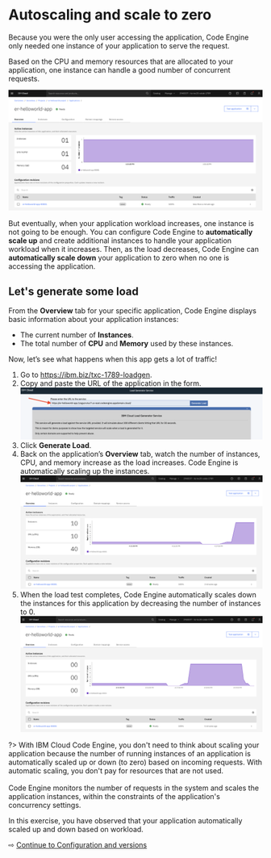 # Autoscaling and scale to zero

Because you were the only user accessing the application, Code Engine only needed one instance of your application to serve the request.

Based on the CPU and memory resources that are allocated to your application, one instance can handle a good number of concurrent requests.

![](images/20-one-instance.png ':size=800')

But eventually, when your application workload increases, one instance is not going to be enough. You can configure Code Engine to **automatically scale up** and create additional instances to handle your application workload when it increases. Then, as the load decreases, Code Engine can **automatically scale down** your application to zero when no one is accessing the application.

## Let's generate some load

From the **Overview** tab for your specific application, Code Engine displays basic information about your application instances:
   * The current number of **Instances**.
   * The total number of **CPU** and **Memory** used by these instances.

Now, let’s see what happens when this app gets a lot of traffic!
1. Go to https://ibm.biz/txc-1789-loadgen.
1. Copy and paste the URL of the application in the form.
   ![](images/20-configure-load.png ':size=750')
1. Click **Generate Load**.
1. Back on the application’s **Overview** tab, watch the number of instances, CPU, and memory increase as the load increases. Code Engine is automatically scaling up the instances.
   ![](images/20-load.png ':size=750')
1. When the load test completes, Code Engine automatically scales down the instances for this application by decreasing the number of instances to 0.
   ![](images/20-load-scale-to-zero.png ':size=750')

?> With IBM Cloud Code Engine, you don't need to think about scaling your application because the number of running instances of an application is automatically scaled up or down (to zero) based on incoming requests. With automatic scaling, you don't pay for resources that are not used.
<br><br>
Code Engine monitors the number of requests in the system and scales the application instances, within the constraints of the application's concurrency settings.

In this exercise, you have observed that your application automatically scaled up and down based on workload.

⇨ [Continue to Configuration and versions](30-configuration-and-versions.md)
